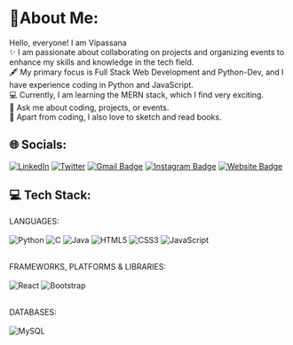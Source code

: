# 🌟About Me:
Hello, everyone! I am Vipassana<br>
✨ I am passionate about collaborating on projects and organizing events to enhance my skills and knowledge in the tech field.<br>
🖋 My primary focus is Full Stack Web Development and Python-Dev, and I have experience coding in Python and JavaScript.<br>
💻 Currently, I am learning the MERN stack, which I find very exciting.<br>🌈 Ask me about coding, projects, or events.<br>
🤩 Apart from coding, I also love to sketch and read books.

## 🌐 Socials:
[![LinkedIn](https://img.shields.io/badge/LinkedIn-%230077B5.svg?logo=linkedin&logoColor=white)](https://www.linkedin.com/in/vipassana-dudam/) 
[![Twitter](https://img.shields.io/badge/Twitter-%231DA1F2.svg?logo=Twitter&logoColor=white)](https://twitter.com/DVipassana)
[![Gmail Badge](https://img.shields.io/badge/-MailID-c14438?style=flat-square&logo=Gmail&logoColor=white&link=mailto:kinshukgoel4@gmail.com)](mailto:vipassanadudam@gmail.com)
[![Instagram Badge](https://img.shields.io/badge/-Instagram-purple?style=flat-square&logo=instagram&logoColor=white&link=https://instagram.com/kinshukgoel4/)](https://www.instagram.com/vipassana_01/)
[![Website Badge](https://img.shields.io/badge/-Portfolio-black?style=flat-square&logo=Wordpress&logoColor=white&link=http://kinshukgoel4.tech/)](https://vipassana-portfolio.netlify.app/)

## 💻 Tech Stack:
LANGUAGES:<br><br>
![Python](https://img.shields.io/badge/-Python-black?style=flat-square&logo=Python)
![C](https://img.shields.io/badge/-C-00599C?style=flat-square&logo=c)
![Java](https://img.shields.io/badge/-Java-E34A86?style=flat-square&logo=openjdk)
![HTML5](https://img.shields.io/badge/-HTML5-E34F26?style=flat-square&logo=html5&logoColor=white)
![CSS3](https://img.shields.io/badge/-CSS3-1572B6?style=flat-square&logo=css3)
![JavaScript](https://img.shields.io/badge/-JavaScript-black?style=flat-square&logo=javascript)
<br><br>

FRAMEWORKS, PLATFORMS & LIBRARIES:<br><br>
![React](https://img.shields.io/badge/-React-black?style=flat-square&logo=react)
![Bootstrap](https://img.shields.io/badge/-Bootstrap-563D7C?style=flat-square&logo=bootstrap) 
<br><br>

DATABASES:<br><br>
![MySQL](https://img.shields.io/badge/-MySQL-black?style=flat-square&logo=mysql) 
